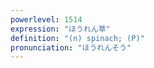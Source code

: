 ```yaml
---
powerlevel: 1514
expression: "ほうれん草"
definition: "(n) spinach; (P)"
pronunciation: "ほうれんそう"
---
```

